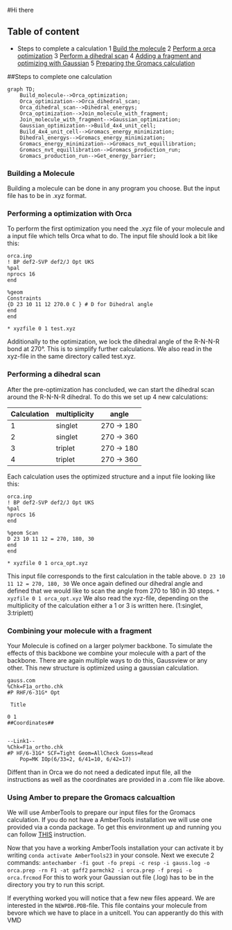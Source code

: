 #Hi there

## Table of content

- Steps to complete a calculation
    1 [Build the molecule](#Building-a-Molecule) 
    2 [Perform a orca optimization](#performing-a-optimization-with-orca)
    3 [Perform a dihedral scan](#performing-a-dihedral-scan)
    4 [Adding a fragment and optimizing with Gaussian](#combining-your-molecule-with-a-fragment)
    5 [Preparing the Gromacs calculation](#using-amber-to-prepare-the-gromacs-calcualtion)

##Steps to complete one calculation
```mermaid
graph TD;
    Build_molecule-->Orca_optimization;
    Orca_optimization-->Orca_dihedral_scan;
    Orca_dihedral_scan-->Dihedral_energys;
    Orca_optimization-->Join_molecule_with_fragment;
    Join_molecule_with_fragment-->Gaussian_optimization;
    Gaussian_optimization-->Build_4x4_unit_cell;
    Build_4x4_unit_cell-->Gromacs_energy_minimization;
    Dihedral_energys-->Gromacs_energy_minimization;
    Gromacs_energy_minimization-->Gromacs_nvt_equillibration;
    Gromacs_nvt_equillibration-->Gromacs_production_run;
    Gromacs_production_run-->Get_energy_barrier;

```

### Building a Molecule
Building a molecule can be done in any program you choose. But the input file has to be in .xyz format.

### Performing a optimization with Orca
To perform the first optimization you need the .xyz file of your molecule and a input file which tells Orca what to do. The input file should look a bit like this:
```
orca.inp
! BP def2-SVP def2/J Opt UKS
%pal
nprocs 16
end

%geom
Constraints
{D 23 10 11 12 270.0 C } # D for Dihedral angle
end
end

* xyzfile 0 1 test.xyz
```
Additionally to the optimization, we lock the dihedral angle of the R-N-N-R bond at 270°. This is to simplify further calculations. We also read in the xyz-file in the same directory called test.xyz.

### Performing a dihedral scan
After the pre-optimization has concluded, we can start the dihedral scan around the R-N-N-R dihedral. To do this we set up 4 new calculations:

Calculation | multiplicity | angle
--- | --- |  --- |
1 | singlet| 270 -> 180 
2 | singlet | 270 -> 360
3 | triplet | 270 -> 180 
4 | triplet | 270 -> 360

Each calculation uses the optimized structure and a input file looking like this:
```
orca.inp
! BP def2-SVP def2/J Opt UKS
%pal
nprocs 16
end

%geom Scan
D 23 10 11 12 = 270, 180, 30
end
end

* xyzfile 0 1 orca_opt.xyz
```
This input file corresponds to the first calculation in the table above. 
`D 23 10 11 12 = 270, 180, 30`
We once again defined our dihedral angle and defined that we would like to scan the angle from 270 to 180 in 30 steps.
`* xyzfile 0 1 orca_opt.xyz`
We also read the xyz-file, depending on the multiplicity of the calculation either a 1 or 3 is written here. (1:singlet, 3:triplett)

### Combining your molecule with a fragment
Your Molecule is cofined on a larger polymer backbone. To simulate the effects of this backbone we combine your molecule with a part of the backbone. There are again multiple ways to do this, Gaussview or any other. 
This new structure is optimized using a gaussian calculation.
```
gauss.com
%Chk=F1a_ortho.chk
#P RHF/6-31G* Opt

 Title

0 1
##Coordinates##


--Link1--
%Chk=F1a_ortho.chk
#P HF/6-31G* SCF=Tight Geom=AllCheck Guess=Read
	Pop=MK IOp(6/33=2, 6/41=10, 6/42=17)
```
Diffent than in Orca we do not need a dedicated input file, all the instructions as well as the coordinates are provided in a .com file like above.

### Using Amber to prepare the Gromacs calcualtion
We will use AmberTools to prepare our input files for the Gromacs calculation.
If you do not have a AmberTools installation we will use one provided via a conda package.
To get this environment up and running you can follow [THIS](http://ambermd.org/GetAmber.php) instruction.

Now that you have a  working AmberTools installation your can activate it by writing `conda activate AmberTools23` in your console.
Next we execute 2 commands:
`antechamber -fi gout -fo prepi -c resp -i gauss.log -o orca.prep -rn F1 -at gaff2`
`parmchk2 -i orca.prep -f prepi -o orca.frcmod`
For this to work your Gaussian out file (.log) has to be in the directory you try to run this script.

If everything worked you will notice that a few new files appeard. We are interested in the `NEWPDB.PDB`-file. This file contains your molecule from bevore which we have to place in a unitcell. You can apperantly do this with VMD